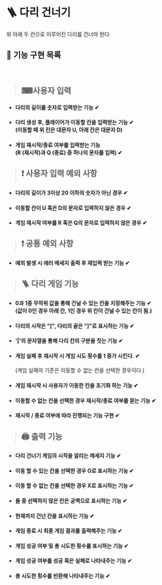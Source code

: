 # 🪜 다리 건너기
위 아래 두 칸으로 이루어진 다리를 건너야 한다.

## 📝 기능 구현 목록
<br>

>## ⌨사용자 입력

- #### 다리의 길이를 숫자로 입력받는 기능 ✔

- #### 다리 생성 후, 플레이어가 이동할 칸을 입력받는 기능 ✔ <br> (이동할 때 위 칸은 대문자 U, 아래 칸은 대문자 D) 

- #### 게임 재시작/종료 여부를 입력받는 기능 <br> (R (재시작)과 Q (종료) 중 하나의 문자를 입력) ✔

>## ❗ 사용자 입력 예외 사항
- #### 다리의 길이가 3이상 20 이하의 숫자가 아닌 경우 ✔
- #### 이동할 칸이 U 혹은 D의 문자로 입력하지 않은 경우 ✔
- #### 게임 재시작 여부를 R 혹은 Q의 문자로 입력하지 않은 경우 ✔

>## ❗ 공통 예외 사항
- #### 예외 발생 시 에러 메세지 출력 후 재입력 받는 기능 ✔

>## 🪜 다리 게임 기능

- #### 0과 1중 무작위 값을 통해 건널 수 있는 칸을 지정해주는 기능 ✔ <br>(값이 0인 경우 아래 칸, 1인 경우 위 칸이 건널 수 있는 칸이 됨.)

- #### 다리의 시작은 "[", 다리의 끝은 "]"로 표시하는 기능 ✔

- #### '|'의 문자열을 통해 다리 칸의 구분을 짓는 기능 ✔

- #### 게임 실패 후 재시작 시 게임 시도 횟수를 1 증가 시킨다. ✔ <br>

    (게임 실패의 기준은 이동할 수 없는 칸을 선택한 경우이다.)

- #### 게임 재시작 시 사용자가 이동한 칸을 초기화 하는 기능 ✔

- #### 이동할 수 없는 칸을 선택한 경우 재시작/종료 여부를 묻는 기능 ✔

- #### 재시작 / 종료 여부에 따라 진행되는 기능 구현 ✔


>## 🖨 출력 기능

- #### 다리 건너기 게임의 시작을 알리는 메세지 기능 ✔

- #### 이동 할 수 있는 칸을 선택한 경우 O로 표시하는 기능 ✔

- #### 이동 할 수 없는 칸을 선택한 경우 X로 표시하는 기능 ✔

- #### 둘 중 선택하지 않은 칸은 공백으로 표시하는 기능 ✔

- #### 현재까지 건넌 칸을 표시하는 기능 ✔

- #### 게임 종료 시 최종 게임 결과를 출력해주는 기능 ✔

- #### 게임 성공 여부 및 총 시도한 횟수를 표시하는 기능 ✔

- #### 게임 성공 여부를 성공 혹은 실패로 나타내주는 기능 ✔

- #### 총 시도한 횟수를 반환해 나타내주는 기능 ✔







